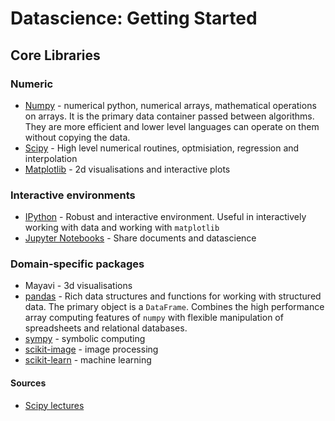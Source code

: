 # Datascience: Getting Started

## Core Libraries

### Numeric

* [Numpy](http://www.numpy.org/) - numerical python, numerical arrays, mathematical operations on arrays. It is the primary data container passed between algorithms. They are more efficient and lower level languages can operate on them without copying the data.
* [Scipy](http://www.scipy.org/) - High level numerical routines, optmisiation, regression and interpolation
* [Matplotlib](http://matplotlib.org/) - 2d visualisations and interactive plots

### Interactive environments

* [IPython](http://ipython.org/) - Robust and interactive environment. Useful in interactively working with data and working with `matplotlib`
* [Jupyter Notebooks](http://jupyter.org/) - Share documents and datascience

### Domain-specific packages

* Mayavi - 3d visualisations
* [pandas](http://pandas.pydata.org/) - Rich data structures and functions for working with structured data. The primary object is a `DataFrame`. Combines the high performance array computing features of `numpy` with flexible manipulation of spreadsheets and relational databases.
* [sympy](http://www.sympy.org/en/index.html) - symbolic computing
* [scikit-image](http://scikit-image.org/) - image processing
* [scikit-learn](http://scikit-learn.org/stable/) - machine learning

#### Sources

* [Scipy lectures](http://www.scipy-lectures.org/)